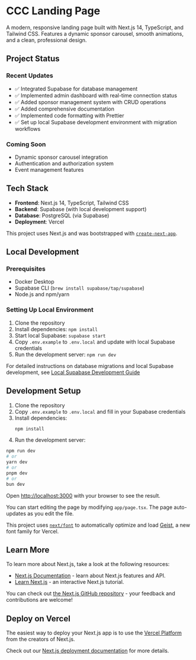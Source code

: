 # CCC Landing Page

A modern, responsive landing page built with Next.js 14, TypeScript, and Tailwind CSS. Features a dynamic sponsor carousel, smooth animations, and a clean, professional design.

## Project Status

### Recent Updates
- ✅ Integrated Supabase for database management
- ✅ Implemented admin dashboard with real-time connection status
- ✅ Added sponsor management system with CRUD operations
- ✅ Added comprehensive documentation
- ✅ Implemented code formatting with Prettier
- ✅ Set up local Supabase development environment with migration workflows

### Coming Soon
- Dynamic sponsor carousel integration
- Authentication and authorization system
- Event management features

## Tech Stack
- **Frontend**: Next.js 14, TypeScript, Tailwind CSS
- **Backend**: Supabase (with local development support)
- **Database**: PostgreSQL (via Supabase)
- **Deployment**: Vercel

This project uses Next.js and was bootstrapped with [`create-next-app`](https://nextjs.org/docs/app/api-reference/cli/create-next-app).

## Local Development

### Prerequisites
- Docker Desktop
- Supabase CLI (`brew install supabase/tap/supabase`)
- Node.js and npm/yarn

### Setting Up Local Environment
1. Clone the repository
2. Install dependencies: `npm install`
3. Start local Supabase: `supabase start`
4. Copy `.env.example` to `.env.local` and update with local Supabase credentials
5. Run the development server: `npm run dev`

For detailed instructions on database migrations and local Supabase development, see [Local Supabase Development Guide](docs/local-supabase-dev.md)

## Development Setup

1. Clone the repository
2. Copy `.env.example` to `.env.local` and fill in your Supabase credentials
3. Install dependencies:
   ```bash
   npm install
   ```
4. Run the development server:

```bash
npm run dev
# or
yarn dev
# or
pnpm dev
# or
bun dev
```

Open [http://localhost:3000](http://localhost:3000) with your browser to see the result.

You can start editing the page by modifying `app/page.tsx`. The page auto-updates as you edit the file.

This project uses [`next/font`](https://nextjs.org/docs/app/building-your-application/optimizing/fonts) to automatically optimize and load [Geist](https://vercel.com/font), a new font family for Vercel.

## Learn More

To learn more about Next.js, take a look at the following resources:

- [Next.js Documentation](https://nextjs.org/docs) - learn about Next.js features and API.
- [Learn Next.js](https://nextjs.org/learn) - an interactive Next.js tutorial.

You can check out [the Next.js GitHub repository](https://github.com/vercel/next.js) - your feedback and contributions are welcome!

## Deploy on Vercel

The easiest way to deploy your Next.js app is to use the [Vercel Platform](https://vercel.com/new?utm_medium=default-template&filter=next.js&utm_source=create-next-app&utm_campaign=create-next-app-readme) from the creators of Next.js.

Check out our [Next.js deployment documentation](https://nextjs.org/docs/app/building-your-application/deploying) for more details.
